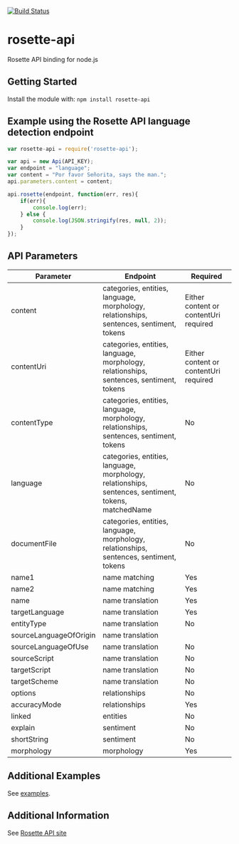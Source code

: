 [![Build Status](https://travis-ci.org/rosette-api/nodejs.svg?branch=master)](https://travis-ci.org/rosette-api/nodejs)

# rosette-api

Rosette API binding for node.js

## Getting Started
Install the module with: `npm install rosette-api`


## Example using the Rosette API language detection endpoint
```javascript
var rosette-api = require('rosette-api');

var api = new Api(API_KEY);
var endpoint = "language";
var content = "Por favor Señorita, says the man.";
api.parameters.content = content;

api.rosette(endpoint, function(err, res){
	if(err){
		console.log(err);
	} else {
		console.log(JSON.stringify(res, null, 2));
	}
});
```
## API Parameters
| Parameter                     | Endpoint                                            | Required
| -------------                 |-------------                                        |------------- 
| content                    | categories, entities, language, morphology, relationships, sentences, sentiment, tokens            | Either content or contentUri required |
| contentUri                      | categories, entities, language, morphology, relationships, sentences, sentiment, tokens       | Either content or contentUri required |
| contentType               | categories, entities, language, morphology, relationships, sentences, sentiment, tokens | No |
| language                          | categories, entities, language, morphology, relationships, sentences, sentiment, tokens, matchedName                    | No |
| documentFile                      | categories, entities, language, morphology, relationships, sentences, sentiment, tokens                  | No |
| name1                 | name matching               | Yes |
| name2               | name matching| Yes |
| name    | name translation     | Yes |
| targetLanguage           | name translation           | Yes |
| entityType                 | name translation         | No |
| sourceLanguageOfOrigin        | name translation | 
| sourceLanguageOfUse                         | name translation       | No |
| sourceScript                     | name translation               | No |
| targetScript                     | name translation                    | No |
| targetScheme                        | name translation          | No |
| options              | relationships        | No |
| accuracyMode              | relationships        | Yes |
| linked              | entities        | No |
| explain              | sentiment        | No |
| shortString              | sentiment        | No |
| morphology             | morphology        | Yes |

## Additional Examples
See [examples](examples).

## Additional Information
See [Rosette API site](https://developer.rosette.com/)

